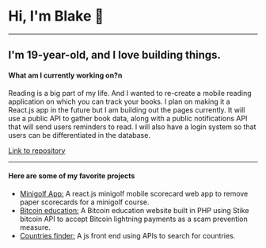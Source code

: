 
<h1>Hi, I'm Blake 👋</h1>
<hr>
<h2>I'm 19-year-old, and I love building things.</h2>

<h4>What am I currently working on?n</h4>
<p>Reading is a big part of my life. And I wanted to re-create a mobile reading application on which you can track your books. I plan on making it a React.js app in the future but I am building out the pages currently. It will use a public API to gather book data, along with a public notifications API that will send users reminders to read. I will also have a login system so that users can be differentiated in the database. </p>

<a href="https://github.com/BlakeKaufman/bookkeeper">Link to repository</a>

<hr>
<h4>Here are some of my favorite projects</h4>
<ul>
  <li>
    <a href="https://github.com/BlakeKaufman/RedDragonMinigolf-React.js">Minigolf App:</a> A react.js minigolf mobile scorecard web app to remove paper scorecards for a minigolf course.
  </li>
  <li>
    <a href="https://github.com/BlakeKaufman/RedDragonMinigolf-React.js">Bitcoin education:</a> A Bitcoin education website built in PHP using Stike bitcoin API to accept Bitcoin lightning payments as a scam prevention measure.
  </li>
  <li>
    <a href="https://github.com/BlakeKaufman/countries_finder_frontendMentor">Countries finder:</a> A js front end using APIs to search for countries.
  </li>
</ul>


<!--
**BlakeKaufman/BlakeKaufman** is a ✨ _special_ ✨ repository because its `README.md` (this file) appears on your GitHub profile.

Here are some ideas to get you started:

- 🔭 I’m currently working on ...
- 🌱 I’m currently learning ...
- 👯 I’m looking to collaborate on ...
- 🤔 I’m looking for help with ...
- 💬 Ask me about ...
- 📫 How to reach me: ...
- 😄 Pronouns: ...
- ⚡ Fun fact: ...
-->
